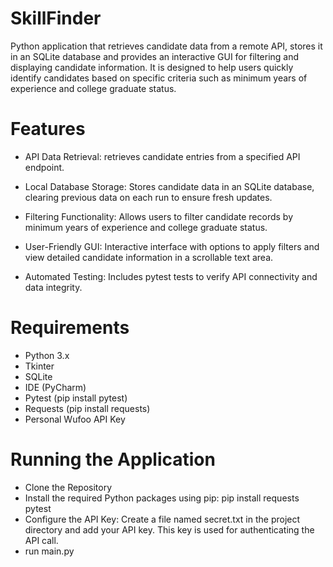 # SkillFinder

Python application that retrieves candidate data from a remote API, stores it in an SQLite database and provides an interactive GUI 
for filtering and displaying candidate information. It is designed to help users quickly identify candidates based on specific criteria 
such as minimum years of experience and college graduate status.


# Features
- API Data Retrieval:
  retrieves candidate entries from a specified API endpoint.

- Local Database Storage:
  Stores candidate data in an SQLite database, clearing previous data on each run to ensure fresh updates.

- Filtering Functionality:
  Allows users to filter candidate records by minimum years of experience and college graduate status.

- User-Friendly GUI:
  Interactive interface with options to apply filters and view
  detailed candidate information in a scrollable text area.

- Automated Testing:
  Includes pytest tests to verify API connectivity and data integrity.
  

# Requirements
- Python 3.x 
- Tkinter 
- SQLite 
- IDE (PyCharm)
- Pytest (pip install pytest)
- Requests (pip install requests)
- Personal Wufoo API Key


# Running the Application
- Clone the Repository
- Install the required Python packages using pip: pip install requests pytest
- Configure the API Key: Create a file named secret.txt in the project directory and add your API key.
  This key is used for authenticating the API call.
- run main.py

  
